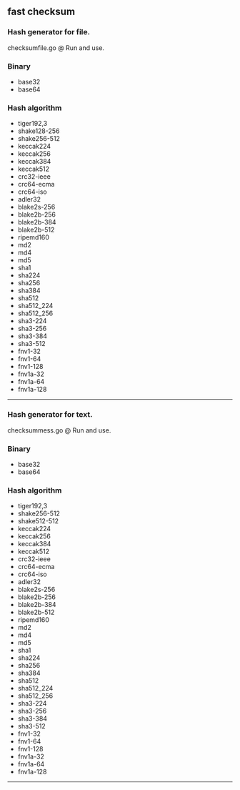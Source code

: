 **fast checksum**
------------------
### Hash generator for file. ###

checksumfile.go @ Run and use.

### Binary ###
- base32
- base64

### Hash algorithm ###
- tiger192,3
- shake128-256
- shake256-512
- keccak224
- keccak256
- keccak384
- keccak512
- crc32-ieee
- crc64-ecma
- crc64-iso
- adler32
- blake2s-256
- blake2b-256
- blake2b-384
- blake2b-512
- ripemd160
- md2
- md4
- md5
- sha1
- sha224
- sha256
- sha384
- sha512
- sha512_224
- sha512_256
- sha3-224
- sha3-256
- sha3-384
- sha3-512
- fnv1-32
- fnv1-64
- fnv1-128
- fnv1a-32
- fnv1a-64
- fnv1a-128
------------------

### Hash generator for text. ###

checksummess.go @ Run and use.

### Binary ###
- base32
- base64

### Hash algorithm ###
- tiger192,3
- shake256-512
- shake512-512
- keccak224
- keccak256
- keccak384
- keccak512
- crc32-ieee
- crc64-ecma
- crc64-iso
- adler32
- blake2s-256
- blake2b-256
- blake2b-384
- blake2b-512
- ripemd160
- md2
- md4
- md5
- sha1
- sha224
- sha256
- sha384
- sha512
- sha512_224
- sha512_256
- sha3-224
- sha3-256
- sha3-384
- sha3-512
- fnv1-32
- fnv1-64
- fnv1-128
- fnv1a-32
- fnv1a-64
- fnv1a-128
------------------
